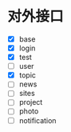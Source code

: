 # 对外接口

- [x] base
- [x] login
- [x] test
- [ ] user
- [x] topic
- [ ] news
- [ ] sites
- [ ] project
- [ ] photo
- [ ] notification